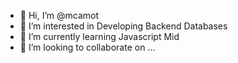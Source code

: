 - 👋 Hi, I’m @mcamot
- 👀 I’m interested in Developing Backend Databases
- 🌱 I’m currently learning Javascript Mid
- 💞️ I’m looking to collaborate on ...

<!---
mcamot/mcamot is a ✨ special ✨ repository because its `README.md` (this file) appears on your GitHub profile.
You can click the Preview link to take a look at your changes.
--->
